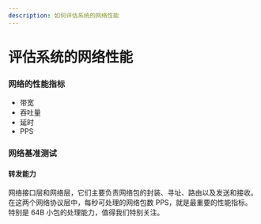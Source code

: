 ```yaml
---
description: 如何评估系统的网络性能
---
```


# 评估系统的网络性能

### 网络的性能指标

* 带宽
* 吞吐量
* 延时
* PPS

### 网络基准测试

#### 转发能力

网络接口层和网络层，它们主要负责网络包的封装、寻址、路由以及发送和接收。在这两个网络协议层中，每秒可处理的网络包数 PPS，就是最重要的性能指标。特别是 64B 小包的处理能力，值得我们特别关注。

